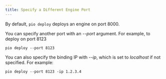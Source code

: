 ```yaml
---
title: Specify a Different Engine Port
---
```


By default, `pio deploy` deploys an engine on port 8000.

You can specify another port with an *--port* argument. For example, to deploy on port 8123

```
pio deploy --port 8123
```

You can also specify the binding IP with *--ip*, which is set to *localhost* if not specified. For example:

```
pio deploy --port 8123 -ip 1.2.3.4
```